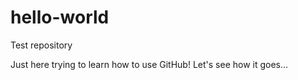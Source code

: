 # hello-world
Test repository

Just here trying to learn how to use GitHub! Let's see how it goes...
